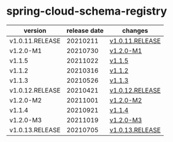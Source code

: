 # spring-cloud-schema-registry	


|version|release date|changes|
|---|---|---|
|v1.0.11.RELEASE|20210211|[v1.0.11.RELEASE](./v1.0.11.RELEASE-20210211.md)|
|v1.2.0-M1|20210730|[v1.2.0-M1](./v1.2.0-M1-20210730.md)|
|v1.1.5|20211022|[v1.1.5](./v1.1.5-20211022.md)|
|v1.1.2|20210316|[v1.1.2](./v1.1.2-20210316.md)|
|v1.1.3|20210526|[v1.1.3](./v1.1.3-20210526.md)|
|v1.0.12.RELEASE|20210421|[v1.0.12.RELEASE](./v1.0.12.RELEASE-20210421.md)|
|v1.2.0-M2|20211001|[v1.2.0-M2](./v1.2.0-M2-20211001.md)|
|v1.1.4|20210921|[v1.1.4](./v1.1.4-20210921.md)|
|v1.2.0-M3|20211019|[v1.2.0-M3](./v1.2.0-M3-20211019.md)|
|v1.0.13.RELEASE|20210705|[v1.0.13.RELEASE](./v1.0.13.RELEASE-20210705.md)|
